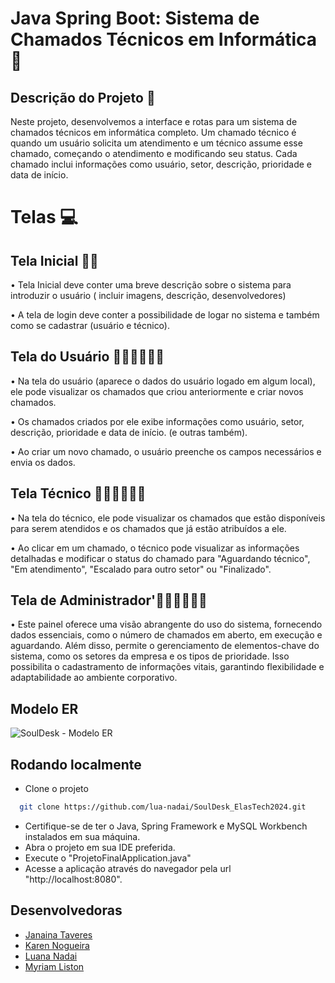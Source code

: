 
# Java Spring Boot: Sistema de Chamados Técnicos em Informática 🍃

## Descrição do Projeto 📝
Neste projeto, desenvolvemos a interface e rotas para um sistema de chamados técnicos em informática completo. Um chamado técnico é quando um usuário solicita um atendimento e um técnico assume esse chamado, começando o atendimento e modificando seu status. Cada chamado inclui informações como usuário, setor, descrição, prioridade e data de início.

# Telas 💻
## Tela Inicial 👋🏽
• Tela Inicial deve conter uma breve descrição sobre o sistema para introduzir o usuário ( incluir imagens, descrição, desenvolvedores)

• A tela de login deve conter a possibilidade de logar no sistema e também como se  cadastrar (usuário e técnico).

## Tela do Usuário 👩🏽‍💼👨🏽‍💼
• Na tela do usuário (aparece o dados do usuário logado em algum local), ele pode visualizar os chamados que criou anteriormente e criar novos chamados.

• Os chamados criados por ele exibe informações como usuário, setor, descrição, prioridade e data de início. (e outras também).

• Ao criar um novo chamado, o usuário preenche os campos necessários e envia os dados.

## Tela Técnico 👩🏽‍🔧👨🏽‍🔧
• Na tela do técnico, ele pode visualizar os chamados que estão disponíveis para serem atendidos e os chamados que já estão atribuídos a ele.

• Ao clicar em um chamado, o técnico pode visualizar as informações detalhadas e modificar o status do chamado para "Aguardando técnico", "Em atendimento", "Escalado para outro setor" ou "Finalizado".

## Tela de Administrador'👩🏽‍💻👨🏽‍💻
• Este painel oferece uma visão abrangente do uso do sistema, fornecendo dados essenciais, como o número de chamados em aberto, em execução e aguardando. Além disso, permite o gerenciamento de elementos-chave do sistema, como os setores da empresa e os tipos de prioridade. Isso possibilita o cadastramento de informações vitais, garantindo flexibilidade e adaptabilidade ao ambiente corporativo.


## Modelo ER

![SoulDesk - Modelo ER](https://i.imgur.com/fPOYC9g.png)


## Rodando localmente

- Clone o projeto

```bash
  git clone https://github.com/lua-nadai/SoulDesk_ElasTech2024.git
```

- Certifique-se de ter o Java, Spring Framework e MySQL Workbench instalados em sua máquina.
- Abra o projeto em sua IDE preferida.
- Execute o "ProjetoFinalApplication.java" 
- Acesse a aplicação através do navegador pela url "http://localhost:8080".



## Desenvolvedoras

 - [Janaina Taveres](https://github.com/tavaresjana)
 - [Karen Nogueira](https://github.com/Knogueira)
 - [Luana Nadai](https://github.com/lua-nadai)
 - [Myriam Liston](https://github.com/MyListon)
